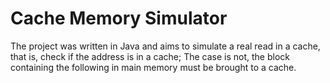 # Cache Memory Simulator

The project was written in Java and aims to simulate a real read in a cache, that is, check if the address is in a cache; The case is not, the block containing the following in main memory must be brought to a cache.
